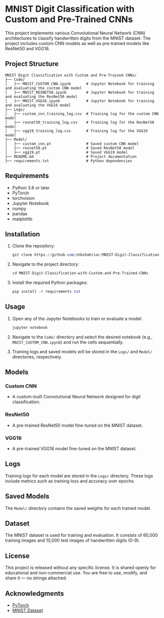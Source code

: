 # MNIST Digit Classification with Custom and Pre-Trained CNNs

This project implements various Convolutional Neural Network (CNN) architectures to classify handwritten digits from the MNIST dataset. The project includes custom CNN models as well as pre-trained models like ResNet50 and VGG16.

## Project Structure

```
MNIST Digit Classification with Custom and Pre-Trained CNNs/
├── Code/
│   ├── MNIST_CUSTOM_CNN.ipynb       # Jupyter Notebook for training and evaluating the custom CNN model
│   ├── MNIST_RESNET50.ipynb         # Jupyter Notebook for training and evaluating the ResNet50 model
│   ├── MNIST_VGG16.ipynb            # Jupyter Notebook for training and evaluating the VGG16 model
├── Logs/
│   ├── custom_cnn_training_log.csv  # Training log for the custom CNN model
│   ├── resnet50_training_log.csv    # Training log for the ResNet50 model
│   ├── vgg19_training_log.csv       # Training log for the VGG19 model
├── Model/
│   ├── custom_cnn.pt                # Saved custom CNN model
│   ├── resnet50.pt                  # Saved ResNet50 model
│   ├── vgg19.pt                     # Saved VGG19 model
├── README.md                        # Project documentation
├── requirements.txt                 # Python dependencies
```

## Requirements

- Python 3.8 or later
- PyTorch
- torchvision
- Jupyter Notebook
- numpy
- pandas
- matplotlib

## Installation

1. Clone the repository:
   ```powershell
   git clone https://github.com/shbshahriar/MNIST-Digit-Classification-with-Custom-and-Pre-Trained-CNNs.git
   ```

2. Navigate to the project directory:
   ```powershell
   cd MNIST-Digit-Classification-with-Custom-and-Pre-Trained-CNNs
   ```

3. Install the required Python packages:
   ```powershell
   pip install -r requirements.txt
   ```

## Usage

1. Open any of the Jupyter Notebooks to train or evaluate a model:
   ```powershell
   jupyter notebook
   ```

2. Navigate to the `Code/` directory and select the desired notebook (e.g., `MNIST_CUSTOM_CNN.ipynb`) and run the cells sequentially.

3. Training logs and saved models will be stored in the `Logs/` and `Model/` directories, respectively.

## Models

### Custom CNN
- A custom-built Convolutional Neural Network designed for digit classification.

### ResNet50
- A pre-trained ResNet50 model fine-tuned on the MNIST dataset.

### VGG16
- A pre-trained VGG16 model fine-tuned on the MNIST dataset.

## Logs

Training logs for each model are stored in the `Logs/` directory. These logs include metrics such as training loss and accuracy over epochs.

## Saved Models

The `Model/` directory contains the saved weights for each trained model.

## Dataset

The MNIST dataset is used for training and evaluation. It consists of 60,000 training images and 10,000 test images of handwritten digits (0-9).

## License

This project is released without any specific license. It is shared openly for educational and non-commercial use. You are free to use, modify, and share it — no strings attached.

## Acknowledgments

- [PyTorch](https://pytorch.org/)
- [MNIST Dataset](http://yann.lecun.com/exdb/mnist/)